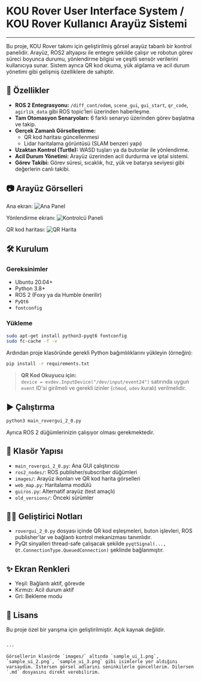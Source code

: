 # KOU Rover User Interface System / KOU Rover Kullanıcı Arayüz Sistemi
---
Bu proje, KOU Rover takımı için geliştirilmiş görsel arayüz tabanlı bir kontrol panelidir. Arayüz, ROS2 altyapısı ile entegre şekilde çalışır ve robotun görev süreci boyunca durumu, yönlendirme bilgisi ve çeşitli sensör verilerini kullanıcıya sunar. Sistem ayrıca QR kod okuma, yük algılama ve acil durum yönetimi gibi gelişmiş özelliklere de sahiptir.

## 🚀 Özellikler

- **ROS 2 Entegrasyonu:** `/diff_cont/odom`, `scene_gui`, `gui_start`, `qr_code`, `agirlik_data` gibi ROS topic’leri üzerinden haberleşme.
- **Tam Otomasyon Senaryoları:** 6 farklı senaryo üzerinden görev başlatma ve takip.
- **Gerçek Zamanlı Görselleştirme:**
  - QR kod haritası güncellenmesi
  - Lidar haritalama görüntüsü (SLAM benzeri yapı)
- **Uzaktan Kontrol (Turtle):** WASD tuşları ya da butonlar ile yönlendirme.
- **Acil Durum Yönetimi:** Arayüz üzerinden acil durdurma ve iptal sistemi.
- **Görev Takibi:** Görev süresi, sıcaklık, hız, yük ve batarya seviyesi gibi değerlerin canlı takibi.

## 📷 Arayüz Görselleri

Ana ekran:
![Ana Panel](./images/sample_ui_1.png)

Yönlendirme ekranı:
![Kontrolcü Paneli](./images/sample_ui_2.png)

QR kod haritası:
![QR Harita](./images/sample_ui_3.png)

## 🛠️ Kurulum

### Gereksinimler

- Ubuntu 20.04+
- Python 3.8+
- ROS 2 (Foxy ya da Humble önerilir)
- `PyQt6`
- `fontconfig`

### Yükleme

```bash
sudo apt-get install python3-pyqt6 fontconfig
sudo fc-cache -f -v
```

Ardından proje klasöründe gerekli Python bağımlılıklarını yükleyin (örneğin):

```bash
pip install -r requirements.txt
```

> **QR Kod Okuyucu için:**  
> `device = evdev.InputDevice("/dev/input/event24")` satırında uygun `event` ID'si girilmeli ve gerekli izinler (`chmod`, `udev` kuralı) verilmelidir.

## ▶️ Çalıştırma

```bash
python3 main_rovergui_2_0.py
```

Ayrıca ROS 2 düğümlerinizin çalışıyor olması gerekmektedir.

## 📂 Klasör Yapısı

- `main_rovergui_2_0.py`: Ana GUI çalıştırıcısı
- `ros2_nodes/`: ROS publisher/subscriber düğümleri
- `images/`: Arayüz ikonları ve QR kod harita görselleri
- `web_map.py`: Haritalama modülü
- `guiros.py`: Alternatif arayüz (test amaçlı)
- `old_versions/`: Önceki sürümler

## 👨‍💻 Geliştirici Notları

- `rovergui_2_0.py` dosyası içinde QR kod eşleşmeleri, buton işlevleri, ROS publisher'lar ve bağlantı kontrol mekanizması tanımlıdır.
- PyQt sinyalleri thread-safe çalışacak şekilde `pyqtSignal(..., Qt.ConnectionType.QueuedConnection)` şeklinde bağlanmıştır.

## ✨ Ekran Renkleri

- Yeşil: Bağlantı aktif, görevde
- Kırmızı: Acil durum aktif
- Gri: Bekleme modu

## 📜 Lisans

Bu proje özel bir yarışma için geliştirilmiştir. Açık kaynak değildir.
```

---

Görsellerin klasörde `images/` altında `sample_ui_1.png`, `sample_ui_2.png`, `sample_ui_3.png` gibi isimlerle yer aldığını varsaydım. İstersen görsel adlarını seninkilerle güncellerim. Dilersen `.md` dosyasını direkt verebilirim.
